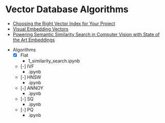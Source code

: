 # Vector Database Algorithms

* [Choosing the Right Vector Index for Your Project](https://zilliz.com/learn/choosing-right-vector-index-for-your-project)
* [Visual Embedding Vectors](https://github.com/zilliztech/feder)
* [Powering Semantic Similarity Search in Computer Vision with State of the Art Embeddings](https://zilliz.com/learn/embedding-generation)

- Algorithms
	- [X] Flat
		- 1_similarity_search.ipynb
	- [-] IVF
		- .ipynb
	- [-] HNSW
		- .ipynb
	- [-] ANNOY
		- .ipynb
	- [-] SQ
		- .ipynb
	- [-] PQ
		- .ipynb
